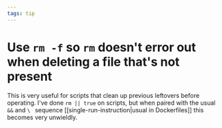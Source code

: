 ```yaml
---
tags: tip
---
```


# Use `rm -f` so `rm` doesn't error out when deleting a file that's not present
This is very useful for scripts that clean up previous leftovers before operating. I've done `rm || true` on scripts, but when paired with the usual `&&` and `\ ` sequence [[single-run-instruction|usual in Dockerfiles]] this becomes very unwieldly.
